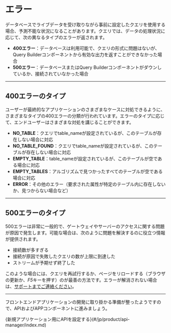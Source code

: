# エラー

データベースでライブデータを受け取りながら事前に設定したクエリを使用する場合、予測不能な状況になることがあります。クエリでは、データの処理状況に応じて、次の異なるタイプのエラーが返されます。

* **400エラー**：データベースは利用可能で、クエリの形式に問題はないが、Query Builderコンポーネントから有効な出力を返すことができなかった場合
* **500エラー**：データベースまたはQuery Builderコンポーネントがダウンしているか、接続されていなかった場合

---
## 400エラーのタイプ

ユーザーが最終的なアプリケーションのさまざまなケースに対処できるように、さまざまなタイプの400エラーの分類が行われています。エラーのタイプに応じて、エンドユーザーはさまざまな対処を講じることができます。
* **NO_TABLE**：クエリでtable_nameが設定されているが、このテーブルが存在しない場合に対応
* **NO_TABLE_FOUND**：クエリでtable_nameが設定されているが、このテーブルが存在しない場合に対応
* **EMPTY_TABLE**：table_nameが設定されているが、このテーブルが空である場合に対応
* **EMPTY_TABLES**：アルゴリズムで見つかったすべてのテーブルが空である場合に対応
* **ERROR**：その他のエラー（要求された属性が特定のテーブル内に存在しないか、見つからない場合など）

---
## 500エラーのタイプ

500エラーは非常に一般的で、ゲートウェイやサーバーのアクセスに関する問題が原因で発生します。可能な場合は、次のように問題を解決するのに役立つ情報が提供されます。
* 接続数が多すぎる
* 接続が原因で失敗したクエリの数が上限に到達した
* ストリームが予期せず終了した

このような場合には、クエリを再試行するか、ページをリロードする（ブラウザの更新か、*F5*キーを押す）のが最善の方法です。エラーが解消されない場合は、[サポートまでご連絡ください](https://support.forepaas.com/)。

---
フロントエンドアプリケーションの開発に取り掛かる準備が整ったようですので、APIおよびAPPコンポーネントに進みましょう。

{新規アプリケーション用にAPIを設定する}(#/jp/product/api-manager/index.md)
